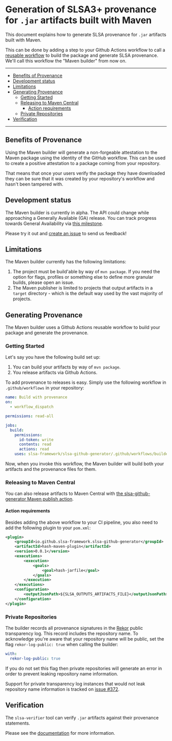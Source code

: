 # Generation of SLSA3+ provenance for `.jar` artifacts built with Maven

This document explains how to generate SLSA provenance for `.jar` artifacts built with Maven.

This can be done by adding a step to your Github Actions workflow to call a
[reusable
workflow](https://docs.github.com/en/actions/using-workflows/reusing-workflows)
to build the package and generate SLSA provenance. We'll call this
workflow the "Maven builder" from now on.

---

<!-- markdown-toc --bullets="-" -i README.md -->

<!-- toc -->

- [Benefits of Provenance](#benefits-of-provenance)
- [Development status](#development-status)
- [Limitations](#limitations)
- [Generating Provenance](#generating-provenance)
  - [Getting Started](#getting-started)
  - [Releasing to Maven Central](#releasing-to-maven-central)
    - [Action requirements](#action-requirements)
  - [Private Repositories](#private-repositories)
- [Verification](#verification)

<!-- tocstop -->

---

## Benefits of Provenance

Using the Maven builder will generate a non-forgeable attestation to the
Maven package using the identity of the GitHub workflow. This can be used to
create a positive attestation to a package coming from your repository.

That means that once your users verify the package they have downloaded they can
be sure that it was created by your repository's workflow and hasn't been
tampered with.

## Development status

The Maven builder is currently in alpha. The API could change while approaching
a Generally Available (GA) release. You can track progress towards General
Availability via
[this milestone](https://github.com/slsa-framework/slsa-github-generator/milestone/17).

Please try it out and
[create an issue](https://github.com/slsa-framework/slsa-github-generator/issues/new)
to send us feedback!

## Limitations

The Maven builder currently has the following limitations:

1. The project must be build'able by way of `mvn package`. If you need the option for flags, profiles or something else to define more granular builds, please open an issue.
2. The Maven publisher is limited to projects that output artifacts in a `target` directory - which is the default way used by the vast majority of projects.

## Generating Provenance

The Maven builder uses a Github Actions reusable workflow to build your
package and generate the provenance.

### Getting Started

Let's say you have the following build set up:

1. You can build your artifacts by way of `mvn package`.
2. You release artifacts via Github Actions.

To add provenance to releases is easy. Simply use the following workflow in `.github/workflows` in your repository:

```yaml
name: Build with provenance
on:
  - workflow_dispatch

permissions: read-all

jobs:
  build:
    permissions:
      id-token: write
      contents: read
      actions: read
    uses: slsa-framework/slsa-github-generator/.github/workflows/builder_maven_slsa3.yml@v2.0.8
```

Now, when you invoke this workflow, the Maven builder will build both your artifacts and the provenance files for them.

### Releasing to Maven Central

You can also release artifacts to Maven Central with [the slsa-github-generator Maven publish action](https://github.com/slsa-framework/slsa-github-generator/blob/main/actions/maven/publish/README.md).

#### Action requirements

Besides adding the above workflow to your CI pipeline, you also need to add the following plugin to your `pom.xml`:

```xml
<plugin>
    <groupId>io.github.slsa-framework.slsa-github-generator</groupId>
    <artifactId>hash-maven-plugin</artifactId>
    <version>0.0.1</version>
    <executions>
        <execution>
            <goals>
                <goal>hash-jarfile</goal>
            </goals>
        </execution>
    </executions>
    <configuration>
        <outputJsonPath>${SLSA_OUTPUTS_ARTIFACTS_FILE}</outputJsonPath>
    </configuration>
</plugin>
```

### Private Repositories

The builder records all provenance signatures in the [Rekor](https://github.com/sigstore/rekor) public transparency log. This record includes the repository name. To acknowledge you're aware that your repository name will be public, set the flag `rekor-log-public: true` when calling the builder:

```yaml
with:
  rekor-log-public: true
```

If you do not set this flag then private repositories will generate an error in
order to prevent leaking repository name information.

Support for private transparency log instances that would not leak repository
name information is tracked on [issue #372](https://github.com/slsa-framework/slsa-github-generator/issues/372).

## Verification

The `slsa-verifier` tool can verify `.jar` artifacts against their provenance statements.

Please see the [documentation](https://github.com/slsa-framework/slsa-verifier)
for more information.
